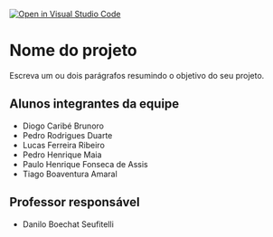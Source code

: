 [![Open in Visual Studio Code](https://classroom.github.com/assets/open-in-vscode-2e0aaae1b6195c2367325f4f02e2d04e9abb55f0b24a779b69b11b9e10269abc.svg)](https://classroom.github.com/online_ide?assignment_repo_id=15830052&assignment_repo_type=AssignmentRepo)
# Nome do projeto
Escreva um ou dois parágrafos resumindo o objetivo do seu projeto.

## Alunos integrantes da equipe

* Diogo Caribé Brunoro
* Pedro Rodrigues Duarte
* Lucas Ferreira Ribeiro
* Pedro Henrique Maia
* Paulo Henrique Fonseca de Assis
* Tiago Boaventura Amaral

## Professor responsável 

* Danilo Boechat Seufitelli

